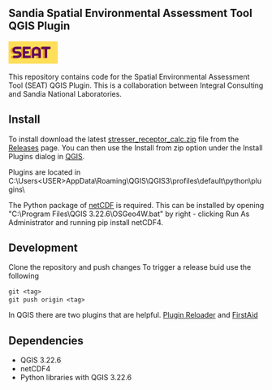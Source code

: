 ## Sandia Spatial Environmental Assessment Tool QGIS Plugin
![SEAT logo](icon.png "SEAT Logo")

This repository contains code for the Spatial Environmental Assessment Tool (SEAT) QGIS Plugin. This is a collaboration between Integral Consulting and Sandia National Laboratories.

## Install

To install download the latest [stresser_receptor_calc.zip](https://github.com/IntegralEnvision/SEAT-QGIS-Plugin/releases/latest/download/stressor_receptor_calc.zip) file from  the [Releases](https://github.com/IntegralEnvision/SEAT-QGIS-Plugin/releases/latest) page. You can then use the Install from zip option under the Install Plugins dialog in [QGIS](https://docs.qgis.org/3.22/en/docs/training_manual/qgis_plugins/fetching_plugins.html). 

Plugins are located in C:\Users\<USER>AppData\Roaming\QGIS\QGIS3\profiles\default\python\plugins\ 

The Python package of [netCDF](https://github.com/Unidata/netcdf4-python) is required. This can be installed by opening "C:\Program Files\QGIS 3.22.6\OSGeo4W.bat" by right - clicking Run As Administrator and running pip install netCDF4.

## Development

Clone the repository and push changes To trigger a release buid use the following 
```
git <tag>
git push origin <tag>
```

In QGIS there are two plugins that are helpful. [Plugin Reloader](https://plugins.qgis.org/plugins/plugin_reloader/) and [FirstAid](https://plugins.qgis.org/plugins/firstaid/)

## Dependencies
* QGIS 3.22.6
* netCDF4
* Python libraries with QGIS 3.22.6
